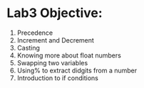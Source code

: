 # Lab3 Objective:
1. Precedence
2. Increment and Decrement
3. Casting
4. Knowing more about float numbers
5. Swapping two variables
6. Using% to extract didgits from a number
7. Introduction to if conditions 
